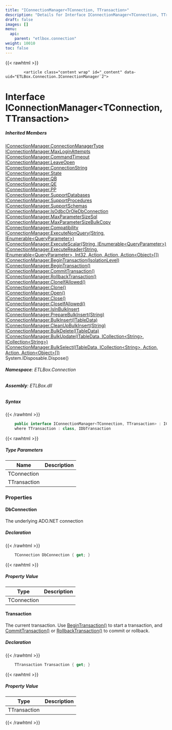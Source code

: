 ```yaml
---
title: "IConnectionManager<TConnection, TTransaction>"
description: "Details for Interface IConnectionManager<TConnection, TTransaction> (ETLBox.Connection)"
draft: false
images: []
menu:
  api:
    parent: "etlbox.connection"
weight: 10010
toc: false
---
```


{{< rawhtml >}}

            <article class="content wrap" id="_content" data-uid="ETLBox.Connection.IConnectionManager`2">
  <h1 id="ETLBox_Connection_IConnectionManager_2" data-uid="ETLBox.Connection.IConnectionManager`2" class="text-break">Interface IConnectionManager&lt;TConnection, TTransaction&gt;
</h1>
  <div class="markdown level0 summary"></div>
  <div class="markdown level0 conceptual"></div>
  <div class="inheritedMembers">
    <h5>Inherited Members</h5>
    <div>
      <a class="xref" href="/api/etlbox.connection/iconnectionmanager#ETLBox_Connection_IConnectionManager_ConnectionManagerType">IConnectionManager.ConnectionManagerType</a>
    </div>
    <div>
      <a class="xref" href="/api/etlbox.connection/iconnectionmanager#ETLBox_Connection_IConnectionManager_MaxLoginAttempts">IConnectionManager.MaxLoginAttempts</a>
    </div>
    <div>
      <a class="xref" href="/api/etlbox.connection/iconnectionmanager#ETLBox_Connection_IConnectionManager_CommandTimeout">IConnectionManager.CommandTimeout</a>
    </div>
    <div>
      <a class="xref" href="/api/etlbox.connection/iconnectionmanager#ETLBox_Connection_IConnectionManager_LeaveOpen">IConnectionManager.LeaveOpen</a>
    </div>
    <div>
      <a class="xref" href="/api/etlbox.connection/iconnectionmanager#ETLBox_Connection_IConnectionManager_ConnectionString">IConnectionManager.ConnectionString</a>
    </div>
    <div>
      <a class="xref" href="/api/etlbox.connection/iconnectionmanager#ETLBox_Connection_IConnectionManager_State">IConnectionManager.State</a>
    </div>
    <div>
      <a class="xref" href="/api/etlbox.connection/iconnectionmanager#ETLBox_Connection_IConnectionManager_QB">IConnectionManager.QB</a>
    </div>
    <div>
      <a class="xref" href="/api/etlbox.connection/iconnectionmanager#ETLBox_Connection_IConnectionManager_QE">IConnectionManager.QE</a>
    </div>
    <div>
      <a class="xref" href="/api/etlbox.connection/iconnectionmanager#ETLBox_Connection_IConnectionManager_PP">IConnectionManager.PP</a>
    </div>
    <div>
      <a class="xref" href="/api/etlbox.connection/iconnectionmanager#ETLBox_Connection_IConnectionManager_SupportDatabases">IConnectionManager.SupportDatabases</a>
    </div>
    <div>
      <a class="xref" href="/api/etlbox.connection/iconnectionmanager#ETLBox_Connection_IConnectionManager_SupportProcedures">IConnectionManager.SupportProcedures</a>
    </div>
    <div>
      <a class="xref" href="/api/etlbox.connection/iconnectionmanager#ETLBox_Connection_IConnectionManager_SupportSchemas">IConnectionManager.SupportSchemas</a>
    </div>
    <div>
      <a class="xref" href="/api/etlbox.connection/iconnectionmanager#ETLBox_Connection_IConnectionManager_IsOdbcOrOleDbConnection">IConnectionManager.IsOdbcOrOleDbConnection</a>
    </div>
    <div>
      <a class="xref" href="/api/etlbox.connection/iconnectionmanager#ETLBox_Connection_IConnectionManager_MaxParameterSizeSql">IConnectionManager.MaxParameterSizeSql</a>
    </div>
    <div>
      <a class="xref" href="/api/etlbox.connection/iconnectionmanager#ETLBox_Connection_IConnectionManager_MaxParameterSizeBulkCopy">IConnectionManager.MaxParameterSizeBulkCopy</a>
    </div>
    <div>
      <a class="xref" href="/api/etlbox.connection/iconnectionmanager#ETLBox_Connection_IConnectionManager_Compatibility">IConnectionManager.Compatibility</a>
    </div>
    <div>
      <a class="xref" href="/api/etlbox.connection/iconnectionmanager#ETLBox_Connection_IConnectionManager_ExecuteNonQuery_System_String_System_Collections_Generic_IEnumerable_ETLBox_ControlFlow_QueryParameter__">IConnectionManager.ExecuteNonQuery(String, IEnumerable&lt;QueryParameter&gt;)</a>
    </div>
    <div>
      <a class="xref" href="/api/etlbox.connection/iconnectionmanager#ETLBox_Connection_IConnectionManager_ExecuteScalar_System_String_System_Collections_Generic_IEnumerable_ETLBox_ControlFlow_QueryParameter__">IConnectionManager.ExecuteScalar(String, IEnumerable&lt;QueryParameter&gt;)</a>
    </div>
    <div>
      <a class="xref" href="/api/etlbox.connection/iconnectionmanager#ETLBox_Connection_IConnectionManager_ExecuteReader_System_String_System_Collections_Generic_IEnumerable_ETLBox_ControlFlow_QueryParameter__System_Int32_System_Action_System_Action_System_Action_System_Object____">IConnectionManager.ExecuteReader(String, IEnumerable&lt;QueryParameter&gt;, Int32, Action, Action, Action&lt;Object&gt;[])</a>
    </div>
    <div>
      <a class="xref" href="/api/etlbox.connection/iconnectionmanager#ETLBox_Connection_IConnectionManager_BeginTransaction_System_Data_IsolationLevel_">IConnectionManager.BeginTransaction(IsolationLevel)</a>
    </div>
    <div>
      <a class="xref" href="/api/etlbox.connection/iconnectionmanager#ETLBox_Connection_IConnectionManager_BeginTransaction">IConnectionManager.BeginTransaction()</a>
    </div>
    <div>
      <a class="xref" href="/api/etlbox.connection/iconnectionmanager#ETLBox_Connection_IConnectionManager_CommitTransaction">IConnectionManager.CommitTransaction()</a>
    </div>
    <div>
      <a class="xref" href="/api/etlbox.connection/iconnectionmanager#ETLBox_Connection_IConnectionManager_RollbackTransaction">IConnectionManager.RollbackTransaction()</a>
    </div>
    <div>
      <a class="xref" href="/api/etlbox.connection/iconnectionmanager#ETLBox_Connection_IConnectionManager_CloneIfAllowed">IConnectionManager.CloneIfAllowed()</a>
    </div>
    <div>
      <a class="xref" href="/api/etlbox.connection/iconnectionmanager#ETLBox_Connection_IConnectionManager_Clone">IConnectionManager.Clone()</a>
    </div>
    <div>
      <a class="xref" href="/api/etlbox.connection/iconnectionmanager#ETLBox_Connection_IConnectionManager_Open">IConnectionManager.Open()</a>
    </div>
    <div>
      <a class="xref" href="/api/etlbox.connection/iconnectionmanager#ETLBox_Connection_IConnectionManager_Close">IConnectionManager.Close()</a>
    </div>
    <div>
      <a class="xref" href="/api/etlbox.connection/iconnectionmanager#ETLBox_Connection_IConnectionManager_CloseIfAllowed">IConnectionManager.CloseIfAllowed()</a>
    </div>
    <div>
      <a class="xref" href="/api/etlbox.connection/iconnectionmanager#ETLBox_Connection_IConnectionManager_IsInBulkInsert">IConnectionManager.IsInBulkInsert</a>
    </div>
    <div>
      <a class="xref" href="/api/etlbox.connection/iconnectionmanager#ETLBox_Connection_IConnectionManager_PrepareBulkInsert_System_String_">IConnectionManager.PrepareBulkInsert(String)</a>
    </div>
    <div>
      <a class="xref" href="/api/etlbox.connection/iconnectionmanager#ETLBox_Connection_IConnectionManager_BulkInsert_ETLBox_ControlFlow_ITableData_">IConnectionManager.BulkInsert(ITableData)</a>
    </div>
    <div>
      <a class="xref" href="/api/etlbox.connection/iconnectionmanager#ETLBox_Connection_IConnectionManager_CleanUpBulkInsert_System_String_">IConnectionManager.CleanUpBulkInsert(String)</a>
    </div>
    <div>
      <a class="xref" href="/api/etlbox.connection/iconnectionmanager#ETLBox_Connection_IConnectionManager_BulkDelete_ETLBox_ControlFlow_ITableData_">IConnectionManager.BulkDelete(ITableData)</a>
    </div>
    <div>
      <a class="xref" href="/api/etlbox.connection/iconnectionmanager#ETLBox_Connection_IConnectionManager_BulkUpdate_ETLBox_ControlFlow_ITableData_System_Collections_Generic_ICollection_System_String__System_Collections_Generic_ICollection_System_String__">IConnectionManager.BulkUpdate(ITableData, ICollection&lt;String&gt;, ICollection&lt;String&gt;)</a>
    </div>
    <div>
      <a class="xref" href="/api/etlbox.connection/iconnectionmanager#ETLBox_Connection_IConnectionManager_BulkSelect_ETLBox_ControlFlow_ITableData_System_Collections_Generic_ICollection_System_String__System_Action_System_Action_System_Action_System_Object____">IConnectionManager.BulkSelect(ITableData, ICollection&lt;String&gt;, Action, Action, Action&lt;Object&gt;[])</a>
    </div>
    <div>
      <span class="xref">System.IDisposable.Dispose()</span>
    </div>
  </div>
<h6><strong>Namespace</strong>: ETLBox.Connection</h6>
  <h6><strong>Assembly</strong>: ETLBox.dll</h6>
  <h5 id="ETLBox_Connection_IConnectionManager_2_syntax">Syntax</h5>
{{< /rawhtml >}}

```C#
    public interface IConnectionManager<TConnection, TTransaction> : IConnectionManager, IDisposable where TConnection : class, IDbConnection, new()
    where TTransaction : class, IDbTransaction
```

{{< rawhtml >}}
  <h5 class="typeParameters">Type Parameters</h5>
  <table class="table table-bordered table-striped table-condensed">
    <thead>
      <tr>
        <th>Name</th>
        <th>Description</th>
      </tr>
    </thead>
    <tbody>
      <tr>
        <td><span class="parametername">TConnection</span></td>
        <td></td>
      </tr>
      <tr>
        <td><span class="parametername">TTransaction</span></td>
        <td></td>
      </tr>
    </tbody>
  </table>
  <h3 id="properties">Properties
</h3>
  <a id="ETLBox_Connection_IConnectionManager_2_DbConnection_" data-uid="ETLBox.Connection.IConnectionManager`2.DbConnection*"></a>
  <h4 id="ETLBox_Connection_IConnectionManager_2_DbConnection" data-uid="ETLBox.Connection.IConnectionManager`2.DbConnection">DbConnection</h4>
  <div class="markdown level1 summary"><p>The underlying ADO.NET connection</p>
</div>
  <div class="markdown level1 conceptual"></div>
  <h5 class="declaration">Declaration</h5>
{{< /rawhtml >}}

```C#
    TConnection DbConnection { get; }
```

{{< rawhtml >}}
  <h5 class="propertyValue">Property Value</h5>
  <table class="table table-bordered table-striped table-condensed">
    <thead>
      <tr>
        <th>Type</th>
        <th>Description</th>
      </tr>
    </thead>
    <tbody>
      <tr>
        <td><span class="xref">TConnection</span></td>
        <td></td>
      </tr>
    </tbody>
  </table>
  <a id="ETLBox_Connection_IConnectionManager_2_Transaction_" data-uid="ETLBox.Connection.IConnectionManager`2.Transaction*"></a>
  <h4 id="ETLBox_Connection_IConnectionManager_2_Transaction" data-uid="ETLBox.Connection.IConnectionManager`2.Transaction">Transaction</h4>
  <div class="markdown level1 summary"><p>The current transaction. Use <a class="xref" href="/api/etlbox.connection/iconnectionmanager#ETLBox_Connection_IConnectionManager_BeginTransaction">BeginTransaction()</a> to start a transaction,
and <a class="xref" href="/api/etlbox.connection/iconnectionmanager#ETLBox_Connection_IConnectionManager_CommitTransaction">CommitTransaction()</a> or <a class="xref" href="/api/etlbox.connection/iconnectionmanager#ETLBox_Connection_IConnectionManager_RollbackTransaction">RollbackTransaction()</a> to commit or rollback.</p>
</div>
  <div class="markdown level1 conceptual"></div>
  <h5 class="declaration">Declaration</h5>
{{< /rawhtml >}}

```C#
    TTransaction Transaction { get; }
```

{{< rawhtml >}}
  <h5 class="propertyValue">Property Value</h5>
  <table class="table table-bordered table-striped table-condensed">
    <thead>
      <tr>
        <th>Type</th>
        <th>Description</th>
      </tr>
    </thead>
    <tbody>
      <tr>
        <td><span class="xref">TTransaction</span></td>
        <td></td>
      </tr>
    </tbody>
  </table>

{{< /rawhtml >}}
